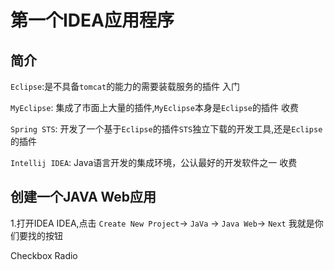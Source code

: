 # 第一个IDEA应用程序
## 简介

`Eclipse`:是不具备`tomcat`的能力的需要装载服务的插件 入门

`MyEclipse`: 集成了市面上大量的插件,`MyEclipse`本身是`Eclipse`的插件 收费

`Spring STS`: 开发了一个基于`Eclipse`的插件`STS`独立下载的开发工具,还是`Eclipse`的插件

`Intellij IDEA`: Java语言开发的集成环境，公认最好的开发软件之一 收费

## 创建一个JAVA Web应用

1.打开IDEA IDEA,点击 `Create New Project`-> `JaVa` -> `Java Web`-> `Next`
<a-button type="primary">我就是你们要找的按钮</a-button>

<a-checkbox checked>Checkbox</a-checkbox>
<a-input placeholder="Basic usage" />
<a-radio checked>Radio</a-radio>
<a-rate :defaultValue="4.5" allowHalf />